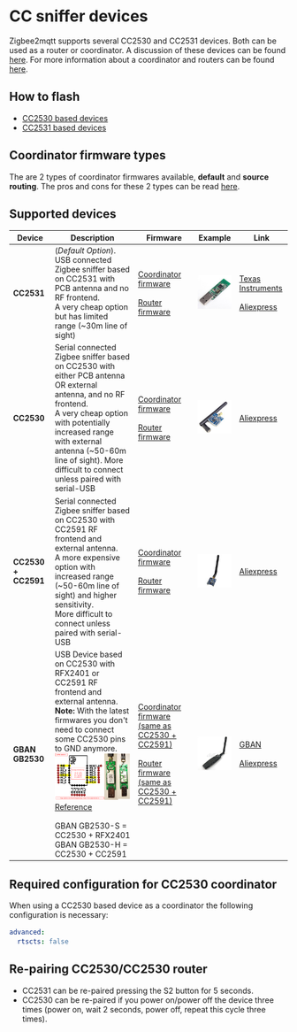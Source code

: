 # CC sniffer devices

Zigbee2mqtt supports several CC2530 and CC2531 devices. Both can be used as a router or coordinator.
A discussion of these devices can be found [here](https://github.com/Koenkk/zigbee2mqtt/issues/52).
For more information about a coordinator and routers can be found [here](zigbee_network.md).

## How to flash
- [CC2530 based devices](http://ptvo.info/how-to-select-and-flash-cc2530-144/)
- [CC2531 based devices](../getting_started/flashing_the_cc2531.md)

## Coordinator firmware types
The are 2 types of coordinator firmwares available, **default** and **source routing**. The pros and cons for these 2 types can be read [here](https://github.com/Koenkk/Z-Stack-firmware/tree/master/coordinator).

## Supported devices

| Device| Description | Firmware | Example | Link |
| --- | --- | --- | --- | --- |
| **CC2531** | (_Default Option_). USB connected Zigbee sniffer based on CC2531 with PCB antenna and no RF frontend. <br/> A very cheap option but has limited range (~30m line of sight) | [Coordinator firmware](https://github.com/Koenkk/Z-Stack-firmware/blob/master/coordinator/Z-Stack_Home_1.2/bin) <br/><br/> [Router firmware](https://github.com/Koenkk/Z-Stack-firmware/tree/master/router/CC2531/bin) | ![CC2531](../images/cc2531.jpg) | [Texas Instruments](http://www.ti.com/tool/cc2531emk)<br/><br/>[Aliexpress](http://www.aliexpress.com/w/wholesale-cc2531.html) | |
| **CC2530** | Serial connected Zigbee sniffer based on CC2530 with either PCB antenna OR external antenna, and no RF frontend. <br/> A very cheap option with potentially increased range with external antenna (~50-60m line of sight). More difficult to connect unless paired with serial-USB | [Coordinator firmware](https://github.com/Koenkk/Z-Stack-firmware/blob/master/coordinator/Z-Stack_Home_1.2/bin) <br/><br/> [Router firmware](https://github.com/Koenkk/Z-Stack-firmware/tree/master/router/CC2530/bin) | ![CC2530](../images/cc2530.jpg) | [Aliexpress](http://www.aliexpress.com/wholesale?catId=0&initiative_id=SB_20181213104041&SearchText=cc2530) |
| **CC2530 + CC2591** | Serial connected Zigbee sniffer based on CC2530 with CC2591 RF frontend and external antenna. <br/> A more expensive option with increased range (~50-60m line of sight) and higher sensitivity. <br/> More difficult to connect unless paired with serial-USB |  [Coordinator firmware](https://github.com/Koenkk/Z-Stack-firmware/blob/master/coordinator/Z-Stack_Home_1.2/bin) <br/><br/> [Router firmware](https://github.com/Koenkk/Z-Stack-firmware/tree/master/router/CC2530_CC2591/bin) |![CC2530 + CC2591](../images/cc2530_cc2591.jpg) | [Aliexpress](http://www.aliexpress.com/wholesale?catId=0&initiative_id=SB_20181213104521&SearchText=cc2530+cc2591) |
| **GBAN GB2530** | USB Device based on CC2530 with RFX2401 or CC2591 RF frontend and external antenna. <br/> **Note:** With the latest firmwares you don't need to connect some CC2530 pins to GND anymore. <br/> ![GBAN GB2530-S Hardware MOD](../images/gban_gb2530_zigbee2mqtt_mod.png) <br/> [Reference](https://github.com/Koenkk/zigbee2mqtt/issues/794) <br/><br/> GBAN GB2530-S = CC2530 + RFX2401 <br/> GBAN GB2530-H = CC2530 + CC2591 | [Coordinator firmware (same as CC2530 + CC2591)](https://github.com/Koenkk/Z-Stack-firmware/blob/master/coordinator/Z-Stack_Home_1.2/bin) <br/><br/> [Router firmware (same as CC2530 + CC2591)](https://github.com/Koenkk/Z-Stack-firmware/tree/master/router/CC2530_CC2591/bin) | ![CC2530 with RFX2401](../images/cc2530_rfx2401.png) | [GBAN](http://www.gban.cn/en/product_show.asp?id=43)<br/><br/>[Aliexpress](http://www.aliexpress.com/wholesale?catId=0&initiative_id=SB_20181213104722&SearchText=cc2530+rf) |


## Required configuration for CC2530 coordinator
When using a CC2530 based device as a coordinator the following configuration is necessary:

```yaml
advanced:
  rtscts: false
```

## Re-pairing CC2530/CC2530 router
- CC2531 can be re-paired pressing the S2 button for 5 seconds.
- СС2530 can be re-paired if you power on/power off the device three times (power on, wait 2 seconds, power off, repeat this cycle three times).
